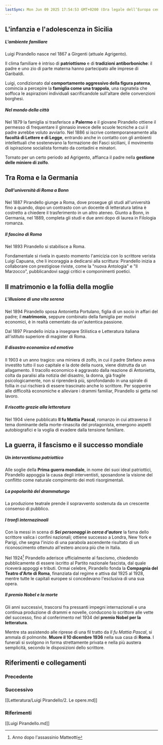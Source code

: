 ```yaml
---
lastSync: Mon Jun 09 2025 17:54:53 GMT+0200 (Ora legale dell’Europa centrale)
---
```

## L'infanzia e l'adolescenza in Sicilia
##### L'ambiente familiare
Luigi Pirandello nasce nel 1867 a Girgenti (attuale Agrigento).

Il clima familiare è intriso di **patriottismo** e di **tradizioni antiborboniche**: il padre e uno zio di parte materna hanno partecipato alle imprese di Garibaldi.

Luigi, condizionato dal **comportamento aggressivo della figura paterna**, comincia a percepire la **famiglia come una trappola**, una ragnatela che soffoca le aspirazioni individuali sacrificandole sull'altare delle convenzioni borghesi.

##### Nel mondo della città
Nel 1879 la famiglia si trasferisce a **Palermo** e il giovane Pirandello ottiene il permesso di frequentare il ginnasio invece delle scuole tecniche a cui il padre avrebbe voluto avviarlo. Nel 1886 si iscrive contemporaneamente alla **facoltà di Lettere e di Legge**, entrando anche in contatto con gli ambienti intellettuali che sostenevano la formazione dei Fasci siciliani, il movimento di ispirazione socialista formato da contadini e minatori.

Tornato per un certo periodo ad Agrigento, affianca il padre nella **gestione delle miniere di zolfo**.

## Tra Roma e la Germania
##### Dall'università di Roma a Bonn
Nel 1887 Pirandello giunge a Roma, dove prosegue gli studi all'università fino a quando, dopo un contrasto con un docente di letteratura latina è costretto a chiedere il trasferimento in un altro ateneo. Giunto a Bonn, in Germania, nel 1889, completa gli studi e due anni dopo di laurea in Filologia romanza.

##### Il fascino di Roma
Nel 1893 Pirandello si stabilisce a Roma.

Fondamentale si rivela in questo momento l'amicizia con lo scrittore verista Luigi Capuana, che li incoraggia a dedicarsi alla scrittura: Pirandello inizia a collaborare con prestigiose riviste, come la "nuova Antologia" e "Il Marzocco", pubblicandovi saggi critici e componimenti poetici.

## Il matrimonio e la follia della moglie
##### L'illusione di una vita serena
Nel 1894 Pirandello sposa Antonietta Portulano, figlia di un socio in affari del padre; il **matrimonio**, seppure combinato della famiglia per motivi economici, è in realtà cementato da un'autentica passione.

Dal 1897 Pirandello inizia a insegnare Stilistica e Letteratura italiana all'istituto superiore di magister di Roma.

##### Il disastro economico ed emotivo
Il 1903 è un anno tragico: una miniera di zolfo, in cui il padre Stefano aveva investito tutto il suo capitale e la dote della nuora, viene distrutta da un allagamento. Il tracollo economico è aggravato dalla reazione di Antonietta, colta da paralisi alla notizia del disastro, la donna, già fragile psicologicamente, non si riprenderà più, sprofondando in una spirale di follia in cui rischierà di essere trascinato anche lo scrittore.
Per sopperire alle difficoltà economiche e alleviare i drammi familiar, Pirandello si getta nel lavoro.

##### Il riscatto grazie alla letteratura
Nel 1904 viene pubblicato **Il fu Mattia Pascal**, romanzo in cui attraverso il tema dominante della morte-rinascita del protagonista, emergono aspetti autobiografici e la voglia di evadere dalla tensione familiare.

## La guerra, il fascismo e il successo mondiale
##### Un interventismo patriottico
Alle soglie della **Prima guerra mondiale**, in nome dei suoi ideal patriottici, Pirandello appoggia la causa degli interventisti, sposandone la visione del conflitto come naturale compimento dei moti risorgimentali.

##### La popolarità del drammaturgo
La produzione teatrale prende il sopravvento sostenuta da un crescente consenso di pubblico.

##### I tronfi internazinoali
Con la messi in scena di ***Sei personaggi in cerca d'autore*** la fama dello scrittore valica i confini nazionali; ottiene successo a Londra, New York e Parigi, che segna l'inizio di una parabola ascendente risultato di un riconoscimento ottenuto all'estero ancora più che in Italia.

Nel 1924[^1] Pirandello aderisce ufficialmente al fascismo, chiedendo pubblicamente di essere iscritto al Partito nazionale fascista, dal quale riceverà appoggi e tributi.
Ormai celebre, Pirandello fonda la **Compagnia del Teatro d'Arte di Roma**, finanziata dal regime e attiva dal 1925 al 1928, mentre tutte le capitali europee si concedevano l'esclusiva di una sua opera.

##### Il premio Nobel e la morte
Gli anni successivi, trascorsi fra pressanti impegni internazionali e una continua produzione di drammi e novelle, conducono lo scrittore alle vette del successo, fino al conferimento nel 1934 del **premio Nobel per la letteratura**.

Mentre sta assistendo alle riprese di una fil tratto da *Il fu Mattia Pascal*, si ammala di polmonite. **Muore il 10 dicembre 1936** nella sua casa di **Roma**. I funerali si svolgono in forma strettamente privata e nella più austera semplicità, secondo le disposizioni dello scrittore.


## Riferimenti e collegamenti
### Precedente


### Successivo
[[Letteratura/Luigi Pirandello/2. Le opere.md]]

### Riferimenti
[[Luigi Pirandello.md]]

[^1]: Anno dopo l'assassinio Matteotti

